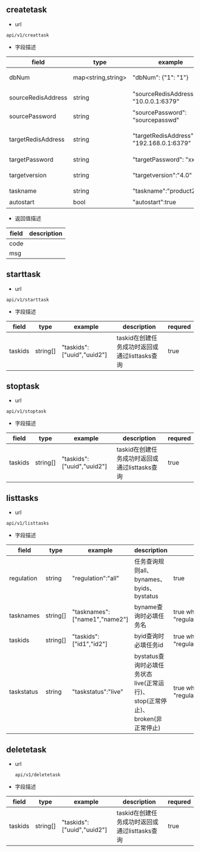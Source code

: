  ## createtask
 * url
  ```
  api/v1/creattask
  ```
  
* 字段描述
   
| field              | type               | example                                  | description                                                                                                                                                                  | requred |
| ------------------ | ------------------ | ---------------------------------------- | ---------------------------------------------------------------------------------------------------------------------------------------------------------------------------- | ------- |
| dbNum              | map<string,string> | "dbNum": {"1": "1"}                      | redis db映射关系，当由此描述时任务按对应关系同步，未列出db不同步 ;无该字段的情况想，源与目标db一一对应                                                                       | false   |
| sourceRedisAddress | string             | "sourceRedisAddress": "10.0.0.1:6379"    | 源redis地址，集群模式下地址由';'分割，如"10.0.0.1:6379;10.0.0.2:6379"                                                                                                        | true    |
| sourcePassword     | string             | "sourcePassword": "sourcepasswd"         | 源redis密码默认值为""                                                                                                                                                        | false   |                                                                      | false   |
| targetRedisAddress | string             | "targetRedisAddress": "192.168.0.1:6379" | 目标redis地址 ,当目标redis为单实例或proxy时，填写单一地址即可，当目标redis为集群且需要借助jedis访问集群时地址用';'分割，"192.168.0.1:6379;192.168.0.3:6379;192.168.0.3:6379" | true    |
| targetPassword     | string             | "targetPassword": "xxx"                  | 目标redis密码 ，默认值为""                                                                                                                                                   | false   |
| targetversion      | string             | "targetversion":"4.0"                    | 目标redis版本, 该参数针对不可获取版本信息的情况，若可获取redis版本信息则按自动获取的版本信息进行处理                                                                         | false   |
| taskname           | string             | "taskname":"product2test"                | 自定义任务名称                                                                                                                                                               | false   |
| autostart          | bool               | "autostart":true                         | 是否创建后自动启动，默认值false                                                                                                                                              | false   |

* 返回值描述
  
 | field | description |
 | ----- | ----------- |
 | code  |             |
 | msg   |             |

 ## starttask
  * url
  ```
  api/v1/starttask
  ```
  
 * 字段描述

 | field   | type     | example                    | description                                   | requred |
 | ------- | -------- | -------------------------- | --------------------------------------------- | ------- |
 | taskids | string[] | "taskids":["uuid","uuid2"] | taskid在创建任务成功时返回或通过listtasks查询 | true    |


 ## stoptask
  * url
  ```
  api/v1/stoptask
  ```
  
 * 字段描述

| field | type | example | description | requred |
| ----- | ---- | ------- | ----------- | ------- | 
 | taskids | string[] | "taskids":["uuid","uuid2"] | taskid在创建任务成功时返回或通过listtasks查询 | true    |

 ## listtasks
   * url
  ```
  api/v1/listtasks
  ```
  
 * 字段描述
  
| field | type | example | description |requred |
| ----- | ---- | ------- | ----------- | ------ | 
|regulation|string|"regulation":"all"|任务查询规则all、bynames、byids、bystatus|true|
|tasknames|string[]|"tasknames":["name1","name2"]|byname查询时必填任务名|true when "regulation":"byname" |
|taskids|string[]|"taskids":["id1","id2"]|byid查询时必填任务id|true when "regulation":"byid" |
|taskstatus|string|"taskstatus":"live"|bystatus查询时必填任务状态live(正常运行)、stop(正常停止)、broken(非正常停止)|true when "regulation":"bystatus" |

 ## deletetask 
* url
  ```
  api/v1/deletetask
  ```
  
 * 字段描述

| field | type | example | description | requred |
| ----- | ---- | ------- | ----------- | ------- | 
 | taskids | string[] | "taskids":["uuid","uuid2"] | taskid在创建任务成功时返回或通过listtasks查询 | true    |




